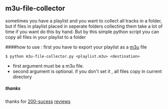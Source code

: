 ## m3u-file-collector

sometimes you have a playlist and you want to collect all tracks in a folder, but if files in playlist placed in seperate folders collecting them take a lot of time if you want do this by hand. 
But by this simple python script you can copy all files in your playlist to a folder

####how to use : 
first you have to export your playlist as a [m3u](https://en.wikipedia.org/wiki/M3U) file

```
$ python m3u-file-collector.py <playlist.m3u> <destination>
```

- first argument must be a m3u file.
- second argument is optional. if you don't set it , all files copy in current directory

##### thanks
thanks for [200-sucess](http://codereview.stackexchange.com/users/9357/200-success) [reviews](http://codereview.stackexchange.com/questions/107834/m3u-file-collector) 

